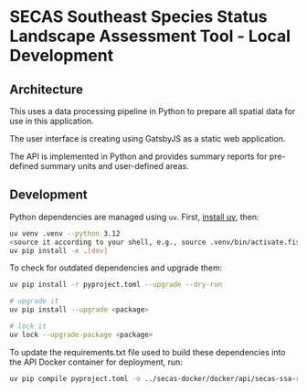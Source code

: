 # SECAS Southeast Species Status Landscape Assessment Tool - Local Development

## Architecture

This uses a data processing pipeline in Python to prepare all spatial data for use in this application.

The user interface is creating using GatsbyJS as a static web application.

The API is implemented in Python and provides summary reports for pre-defined summary units and user-defined areas.

## Development

Python dependencies are managed using `uv`. First,
[install uv](https://docs.astral.sh/uv/), then:

```bash
uv venv .venv --python 3.12
<source it according to your shell, e.g., source .venv/bin/activate.fish>
uv pip install -e .[dev]
```

To check for outdated dependencies and upgrade them:

```bash
uv pip install -r pyproject.toml --upgrade --dry-run

# upgrade it
uv pip install --upgrade <package>

# lock it
uv lock --upgrade-package <package>
```

To update the requirements.txt file used to build these dependencies into the API
Docker container for deployment, run:

```bash
uv pip compile pyproject.toml -o ../secas-docker/docker/api/secas-ssa-requirements.txt
```

